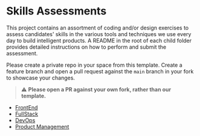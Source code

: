 # Skills Assessments

This project contains an assortment of coding and/or design exercises to assess candidates' skills in the various tools and techniques we use every day to build intelligent products. A README in the root of each child folder provides detailed instructions on how to perform and submit the assessment.

Please create a private repo in your space from this template. Create a feature branch and open a pull request against the `main` branch in your fork to showcase your changes.

> ⚠️ **Please open a PR against your own fork, rather than our template.**

- [FrontEnd](https://github.com/FocusedDiversity/synaptiq-coding-assessments/tree/main/react)
- [FullStack](https://github.com/FocusedDiversity/synaptiq-coding-assessments/tree/main/fullstack)
- [DevOps](https://github.com/FocusedDiversity/synaptiq-coding-assessments/tree/main/devops)
- [Product Management](https://github.com/FocusedDiversity/synaptiq-coding-assessments/tree/main/product_management)
